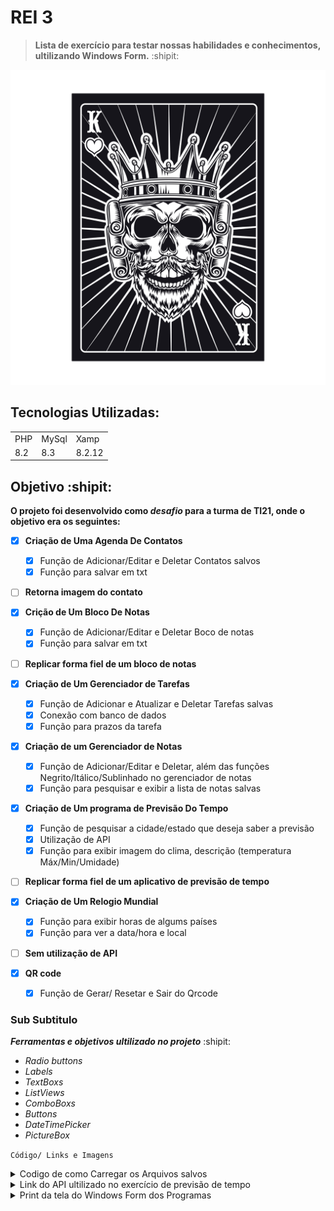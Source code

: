 # REI 3 
> **Lista de exercício para testar nossas habilidades e conhecimentos, ultilizando Windows Form.** :shipit:
 
![Rei 3](https://raw.githubusercontent.com/Arrowaaa/Rei-3/main/10761.jpg)

  

## Tecnologias Utilizadas:
<table>
  <tr>
    <td>PHP</td>
    <td>MySql</td>
   <td>Xamp</td>
  </tr>
  <tr>
    <td>8.2</td>
    <td>8.3</td>
   <td>8.2.12</td>
  </tr>
</table>

## Objetivo :shipit:


**O projeto foi desenvolvido como _desafio_ para a turma de TI21, onde o objetivo era os seguintes:**

- [x] **Criação de Uma Agenda De Contatos**
  - [x] Função de Adicionar/Editar e Deletar Contatos salvos
  - [x] Função para salvar em txt   
- [ ] **Retorna imagem do contato**

- [x] **Crição de Um Bloco De Notas**
  - [x] Função de Adicionar/Editar e Deletar Boco de notas
  - [x] Função para salvar em txt
- [ ] **Replicar forma fiel de um bloco de notas**

- [x] **Criação de Um Gerenciador de Tarefas**
  - [x] Função de Adicionar e Atualizar e Deletar Tarefas salvas
  - [x] Conexão com banco de dados
  - [x] Função para prazos da tarefa      

- [x] **Criação de um Gerenciador de Notas**
  - [x] Função de Adicionar/Editar e Deletar, além das funções Negrito/Itálico/Sublinhado no gerenciador de notas
  - [x] Função para pesquisar e exibir a lista de notas salvas
     
- [x] **Criação de Um programa de Previsão Do Tempo**
  - [x] Função de pesquisar a cidade/estado que deseja saber a previsão
  - [x] Utilização de API
  - [x] Função para exibir imagem do clima, descrição (temperatura Máx/Min/Umidade)
- [ ] **Replicar forma fiel de um aplicativo de previsão de tempo**

- [x] **Criação de Um Relogio Mundial**
  - [x] Função para exibir horas de algums países 
  - [x] Função para ver a data/hora e local
- [ ] **Sem utilização de API**
     
- [x] **QR code**
  - [x] Função de Gerar/ Resetar e Sair do Qrcode

          
### Sub Subtitulo

   ***Ferramentas e objetivos ultilizado no projeto*** :shipit:
-  *Radio buttons*
-  *Labels*
-  *TextBoxs*
-  *ListViews*
-  *ComboBoxs*
-  *Buttons*
-  *DateTimePicker*
-  *PictureBox*

  
` Código/ Links e Imagens `

<details>
  <summary>Codigo de como Carregar os Arquivos salvos</summary>
  
    if (File.Exists("nomes.txt"))
    {
        string[] nomes = File.ReadAllLines("nomes.txt");
        string[] numeros = File.ReadAllLines("numeros.txt");

        for (int i = 0; i < nomes.Length; i++)
        {
            ListViewItem item = new ListViewItem(nomes[i]);
            item.SubItems.Add(numeros[i]);
            listViewContatos.Items.Add(item);
        }
    }
   </details>
  
  
<details>
<summary>Link do API ultilizado no exercício de previsão de tempo </summary>
https://openweathermap.org/api
</details>

<details>
  <summary>Print da tela do Windows Form dos Programas</summary>

![Agenda de Contato](https://raw.githubusercontent.com/Arrowaaa/Rei-3/main/Agenda%20de%20Contato.PNG)

![Bloco de notas](https://raw.githubusercontent.com/Arrowaaa/Rei-3/main/Bloco%20de%20notas.PNG)

![Gerenciador de notas](https://raw.githubusercontent.com/Arrowaaa/Rei-3/main/Gerenciador%20de%20notas.PNG)

![Gerenciador de notas](https://raw.githubusercontent.com/Arrowaaa/Rei-3/main/Gerenciador-de-notas.PNG)

![Gerenciador de tarefas](https://raw.githubusercontent.com/Arrowaaa/Rei-3/main/Gerenciador%20de%20tarefas.PNG)

![Previsão do tempo](https://raw.githubusercontent.com/Arrowaaa/Rei-3/main/Previs%C3%A3o%20do%20tempo.PNG)

![Relógio mundial](https://raw.githubusercontent.com/Arrowaaa/Rei-3/main/relogio%20mundial.PNG)

![QRCode](https://raw.githubusercontent.com/Arrowaaa/Rei-3/main/Qrcode.PNG)

</details>







